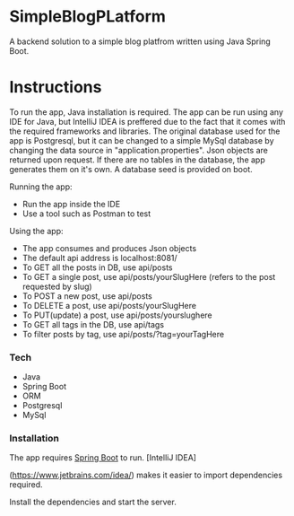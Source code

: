 # SimpleBlogPLatform
A backend solution to a simple blog platfrom written using Java Spring Boot.
# Instructions
To run the app, Java installation is required. The app can be run using any IDE for Java, but IntelliJ IDEA is preffered due to the fact that it comes with the required frameworks and libraries.
The original database used for the app is Postgresql, but it can be changed to a simple MySql database by changing the data source in "application.properties".
Json objects are returned upon request.
If there are no tables in the database, the app generates them on it's own.
A database seed is provided on boot.

Running the app:
  - Run the app inside the IDE
  - Use a tool such as Postman to test

Using the app:
  - The app consumes and produces Json objects
  - The default api address is localhost:8081/
  - To GET all the posts in DB, use api/posts
  - To GET a single post, use api/posts/yourSlugHere (refers to the post requested by slug)
  - To POST a new post, use api/posts
  - To DELETE a post, use api/posts/yourSlugHere
  - To PUT(update) a post, use api/posts/yourslughere
  - To GET all tags in the DB, use api/tags
  - To filter posts by tag, use api/posts/?tag=yourTagHere

### Tech
- Java
- Spring Boot
- ORM
- Postgresql
- MySql

### Installation
The app requires [Spring Boot](https://spring.io/projects/spring-boot) to run.
[IntelliJ IDEA]

(https://www.jetbrains.com/idea/) makes it easier to import dependencies required.

Install the dependencies and start the server.